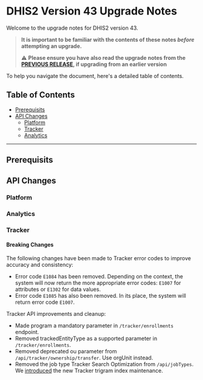 # DHIS2 Version 43 Upgrade Notes

Welcome to the upgrade notes for DHIS2 version 43.

> **It is important to be familiar with the contents of these notes *before* attempting an upgrade.**
>
> :warning: **Please ensure you have also read the upgrade notes from the [PREVIOUS RELEASE](../2.42/README.md), if upgrading from an earlier version**

To help you navigate the document, here's a detailed table of contents.

## Table of Contents

  - [Prerequisits](#prerequisits)
  - [API Changes](#api-changes)
    - [Platform](#platform)
    - [Tracker](#tracker)
    - [Analytics](#analytics)
---
## Prerequisits

## API Changes

### Platform

### Analytics

### Tracker

#### Breaking Changes

The following changes have been made to Tracker error codes to improve accuracy and consistency:​
- Error code `E1084` has been removed. Depending on the context, the system will now return
the more appropriate error codes: `E1007` for attributes or `E1302` for data values.
- Error code `E1085` has also been removed. In its place, the system will return error code `E1007`.​

Tracker API improvements and cleanup:
- Made program a mandatory parameter in `/tracker/enrollments` endpoint.
- Removed trackedEntityType as a supported parameter in `/tracker/enrollments`.
- Removed deprecated ou parameter from `/api/tracker/ownership/transfer`. Use orgUnit instead.
- Removed the job type Tracker Search Optimization from `/api/jobTypes`. We [introduced](https://docs.dhis2.org/en/use/user-guides/dhis-core-version-master/maintaining-the-system/scheduling.html?h=tracker+search+optimization+master#scheduling_tracker_search_optimization) the new Tracker trigram index maintenance.